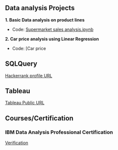 ## Data analysis Projects
**1. Basic Data analysis on product lines**
 - Code: [Supermarket sales analysis.ipynb](https://github.com/mguan10/Data-Analyst-Portfolio/blob/main/Supermarket%20sales%20analysis.ipynb)

**2. Car price analysis using Linear Regression**
 - Code: [Car price

## SQLQuery 
[Hackerrank profile URL](https://www.hackerrank.com/yguan07)

## Tableau 
[Tableau Public URL](https://public.tableau.com/app/profile/younggwang6004)


## Courses/Certification
### IBM Data Analysis Professional Certification 
[Verification](https://coursera.org/verify/professional-cert/B6TW96GNNAUD)
